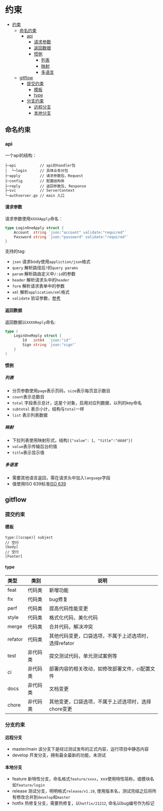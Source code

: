# 约束

- [约束](#约束)
  - [命名约束](#命名约束)
    - [api](#api)
      - [请求参数](#请求参数)
      - [返回数据](#返回数据)
      - [惯例](#惯例)
        - [列表](#列表)
        - [映射](#映射)
        - [多语言](#多语言)
  - [gitflow](#gitflow)
    - [提交约束](#提交约束)
      - [模板](#模板)
      - [type](#type)
    - [分支约束](#分支约束)
      - [远程分支](#远程分支)
      - [本地分支](#本地分支)

## 命名约束

### api

一个api的结构：

```
├─api           // api的handler包
│  └─login      // 具体业务分包
├─apply         // 请求参数包，Request
├─config        // 配置结构体
├─reply         // 返回参数包, Response
├─svc           // ServerContext
└─authserver.go // main 入口
```

#### 请求参数

请求参数使用`XXXXApply`命名：

```go
type LoginOneApply struct {
	Account  string `json:"account" validate:"required"`
	Password string `json:"password" validate:"required"`
}
```

支持的tag:

- `json` 请求body使用`appliction/json`格式
- `query` 解析路径后`?`的`query params`
- `param` 解析路由定义中`/:id`的参数
- `header` 解析请求头中的`header`
- `form` 解析请求表单中的参数
- `xml` 解析`application/xml`格式
- `validate` 验证参数，[参考](https://pkg.go.dev/github.com/go-playground/validator/v10)

#### 返回数据

返回数据以`XXXXReply`命名:

```go
type (
	LoginOneReply struct {
		Id   int64  `json:"id"`
		Sign string `json:"sign"`
	}
)
```

#### 惯例

##### 列表

- 分页参数使用`page`表示页码，`size`表示每页显示数目
- `count`表示总数目
- `total` 字段表示总计，这是个对象，启用对应列数据，以列的key命名
- `subtotal` 表示小计，结构与`total`一样
- `list` 表示列表数据

##### 映射

- 下拉列表使用映射形式，结构`[{"value": 1, "title":"dddd"}]`
- `value`表示传输后台的值
- `title`表示显示值

##### 多语言

- 需要其他语言返回，需在请求头中加入`language`字段
- 值使用ISO 639标准[ISO 639](https://zh.wikipedia.org/wiki/ISO_639-1)

## gitflow

### 提交约束

#### 模板

```
type:[(scope)] subject
// 空行
[body]
// 空行
[Footer]
```

#### type

|类型|类别|说明|
|:--|--|--|
|feat|代码类|新增功能|
|fix|代码类|bug修复|
|perf|代码类|提高代码性能变更|
|style|代码类|格式化代码，美化代码|
|merge|代码类|合并代码，解决冲突|
|refator|代码类|其他代码变更，口袋选项，不属于上述选项时，选择refator|
|test|非代码类|提交测试代码，单元测试案例等|
|ci|非代码类|部署内容的相关改动，如修改部署文件，ci配置文件|
|docs|非代码类|文档变更|
|chore|非代码类|其他变更，口袋选项，不属于上述选项时，选择chore变更|

### 分支约束

#### 远程分支

- master/main 该分支下是经过测试发布的正式内容，运行项目中静态内容
- develop 开发分支，拥有最全最新的功能，未测试

#### 本地分支

- feature 新特性分支，命名格式`feature/xxxx`，xxx使用特性简称，或模块名如`feature/login`
- release 测试分支，明明格式`release/v1.10`, 使用版本名，测试完结之后将所有修改合并到`develop`和`master`
- hotfix 热修复分支，需要热修复，以`hotfix/21212`, 命名以bug编号作为标记